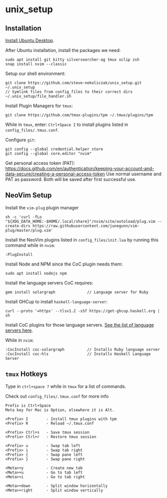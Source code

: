 # unix_setup

## Installation

[Install Ubuntu Desktop](https://ubuntu.com/tutorials/install-ubuntu-desktop#1-overview).

After Ubuntu installation, install the packages we need:
```
sudo apt install git kitty silversearcher-ag tmux xclip zsh
snap install nvim --classic
```

Setup our shell environment:
```
git clone https://github.com/steve-nekoliczak/unix_setup.git ~/.unix_setup
// Symlink files from config_files to their correct dirs
~/.unix_setup/file_handler.sh
```

Install Plugin Managers for `tmux`:
```
git clone https://github.com/tmux-plugins/tpm ~/.tmux/plugins/tpm
```

While in `tmux`, enter: `Ctrl+Space I` to install plugins listed in `config_files/.tmux.conf`.

Configure `git`:
```
git config --global credential.helper store
git config --global core.editor "nvim"
```
Get personal access token (PAT): https://docs.github.com/en/authentication/keeping-your-account-and-data-secure/creating-a-personal-access-token
Use normal username and PAT as password.
Both will be saved after first successful use.

## NeoVim Setup

Install the `vim-plug` plugin manager
```
sh -c 'curl -fLo "${XDG_DATA_HOME:-$HOME/.local/share}"/nvim/site/autoload/plug.vim --create-dirs https://raw.githubusercontent.com/junegunn/vim-plug/master/plug.vim'
```

Install the NeoVim plugins listed in `config_files/init.lua` by running this command while in `nvim`:
```
:PlugInstall
```

Install Node and NPM since the CoC plugin needs them:
```
sudo apt install nodejs npm
```

Install the language servers CoC requires:
```
gem install solargraph              // Language server for Ruby
```

Install GHCup to install `haskell-language-server`:
```
curl --proto '=https' --tlsv1.2 -sSf https://get-ghcup.haskell.org | sh
```

Install CoC plugins for those language servers.
[See the list of language servers here](https://github.com/neoclide/coc.nvim/wiki/Using-coc-extensions#implemented-coc-extensions).

While in `nvim`:
```
:CocInstall coc-solargraph          // Installs Ruby language server
:CocInstall coc-hls                 // Installs Haskell Language Server
```

## `tmux` Hotkeys

Type in `ctrl+space ?` while in `tmux` for a list of commands.

Check out `config_files/.tmux.conf` for more info

```
Prefix is Ctrl+Space
Meta key for Mac is Option, elsewhere it is Alt.

<Prefix> I        - Install tmux plugins with tpm
<Prefix> R        - Reload ~/.tmux.conf

<Prefix> Ctrl+s   - Save tmux session
<Prefix> Ctrl+r   - Restore tmux session

<Prefix> u        - Swap tab left
<Prefix> i        - Swap tab right
<Prefix> {        - Swap pane left
<Prefix> }        - Swap pane right

<Meta>+y          - Create new tab
<Meta>+u          - Go to tab left
<Meta>+i          - Go to tab right

<Meta>+down       - Split window horizontally
<Meta>+right      - Split window vertically
```

